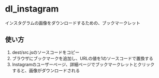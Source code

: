 
# dl_instagram

インスタグラムの画像をダウンロードするための、ブックマークレット

## 使い方

1. dest/src.jsのソースコードをコピー
2. ブラウザにブックマークを追加し、URLの値を1のソースコードで置換する
3. Instagramのユーザーページ、詳細ページでブックマークレットとクリックすると、画像がダウンロードされる